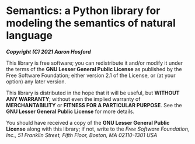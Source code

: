 # Semantics: a Python library for modeling the semantics of natural language
***Copyright (C) 2021  Aaron Hosford***

This library is free software; you can redistribute it and/or modify it under 
the terms of the **GNU Lesser General Public License** as published by the Free 
Software Foundation; either version 2.1 of the License, or (at your option) any 
later version.

This library is distributed in the hope that it will be useful, but **WITHOUT 
ANY WARRANTY**; without even the implied warranty of **MERCHANTABILITY** or 
**FITNESS FOR A PARTICULAR PURPOSE**.  See the **GNU Lesser General Public 
License** for more details.

You should have received a copy of the **GNU Lesser General Public License** 
along with this library; if not, write to the *Free Software Foundation, Inc., 
51 Franklin Street, Fifth Floor, Boston, MA  02110-1301 USA*